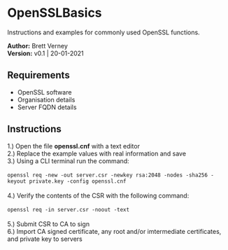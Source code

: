 # OpenSSLBasics
Instructions and examples for commonly used OpenSSL functions.

**Author:** Brett Verney</br>
**Version:** v0.1 | 20-01-2021

## Requirements

- OpenSSL software
- Organisation details
- Server FQDN details

## Instructions

1.) Open the file **openssl.cnf** with a text editor</br>
2.) Replace the example values with real information and save</br>
3.) Using a CLI terminal run the command:</br></br>
```openssl req -new -out server.csr -newkey rsa:2048 -nodes -sha256 -keyout private.key -config openssl.cnf```</br></br>
4.) Verify the contents of the CSR with the following command:</br></br>
```openssl req -in server.csr -noout -text```</br></br>
5.) Submit CSR to CA to sign</br>
6.) Import CA signed certificate, any root and/or imtermediate certificates, and private key to servers</br>
